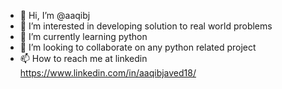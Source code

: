 - 👋 Hi, I’m @aaqibj
- 👀 I’m interested in developing solution to real world problems
- 🌱 I’m currently learning python
- 💞️ I’m looking to collaborate on any python related project
- 📫 How to reach me at linkedin https://www.linkedin.com/in/aaqibjaved18/

<!---
aaqibj/aaqibj is a ✨ special ✨ repository because its `README.md` (this file) appears on your GitHub profile.
You can click the Preview link to take a look at your changes.
--->
